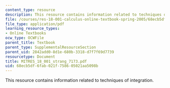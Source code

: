 ```yaml
---
content_type: resource
description: This resource contains information related to techniques of integration.
file: /courses/res-18-001-calculus-online-textbook-spring-2005/68ecb5df6fab021f758605021aa5098b_MITRES_18_001_strang_7173.pdf
file_type: application/pdf
learning_resource_types:
- Online Textbooks
ocw_type: OCWFile
parent_title: Textbook
parent_type: SupplementalResourceSection
parent_uid: 2842add0-8d1e-680b-3318-d7f7f69d7739
resourcetype: Document
title: MITRES_18_001_strang_7173.pdf
uid: 68ecb5df-6fab-021f-7586-05021aa5098b
---
```

This resource contains information related to techniques of integration.

